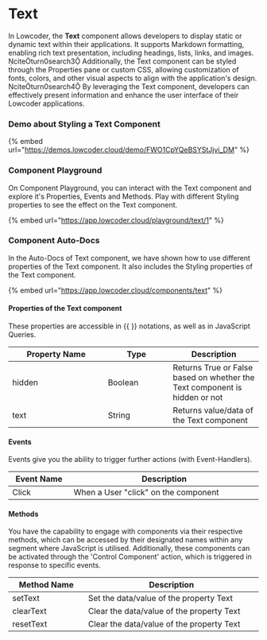 # Text

In Lowcoder, the **Text** component allows developers to display static or dynamic text within their applications. It supports Markdown formatting, enabling rich text presentation, including headings, lists, links, and images. citeturn0search3 Additionally, the Text component can be styled through the Properties pane or custom CSS, allowing customization of fonts, colors, and other visual aspects to align with the application's design. citeturn0search4 By leveraging the Text component, developers can effectively present information and enhance the user interface of their Lowcoder applications.

### Demo about Styling a Text Component

{% embed url="https://demos.lowcoder.cloud/demo/FWO1CpYQeBSYStJjvi_DM" %}

### Component Playground

On Component Playground, you can interact with the Text component and explore it's Properties, Events and Methods. Play with different Styling properties to see the effect on the Text component.

{% embed url="https://app.lowcoder.cloud/playground/text/1" %}

### Component Auto-Docs

In the Auto-Docs of Text component, we have shown how to use different properties of the Text component. It also includes the Styling properties of the Text component.

{% embed url="https://app.lowcoder.cloud/components/text" %}

#### Properties of the Text component <a href="#properties-of-the-table" id="properties-of-the-table"></a>

These properties are accessible in \{{ \}} notations, as well as in JavaScript Queries.

<table><thead><tr><th width="176.38671875">Property Name</th><th width="114.9921875">Type</th><th>Description</th></tr></thead><tbody><tr><td>hidden</td><td>Boolean</td><td>Returns True or False based on whether the Text component is hidden or not</td></tr><tr><td>text</td><td>String</td><td>Returns value/data of the Text component</td></tr></tbody></table>

#### Events <a href="#events" id="events"></a>

Events give you the ability to trigger further actions (with Event-Handlers).

<table><thead><tr><th width="141.53125">Event Name</th><th width="515.65625">Description</th></tr></thead><tbody><tr><td>Click</td><td>When a User "click" on the component</td></tr></tbody></table>

#### Methods <a href="#methods" id="methods"></a>

You have the capability to engage with components via their respective methods, which can be accessed by their designated names within any segment where JavaScript is utilised. Additionally, these components can be activated through the 'Control Component' action, which is triggered in response to specific events.

<table><thead><tr><th width="177.9296875">Method Name</th><th width="485.80078125">Description</th></tr></thead><tbody><tr><td>setText</td><td>Set the data/value of the property Text</td></tr><tr><td>clearText</td><td>Clear the data/value of the property Text</td></tr><tr><td>resetText</td><td>Clear the data/value of the property Text</td></tr></tbody></table>

